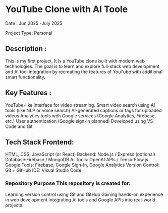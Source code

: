 # YouTube Clone with AI Toole 

Date : Jun 2025 -July 2025

Project Type: Personal 

## Description :

This is my first project, It is a YouTube clone built with modern web technologies. The goal is to learn and explore full-stack web development and AI tool integration by recreating the features of YouTube with additional smart functionality.

## Key Features :

YouTube-like interface for video streaming.
Smart video search using AI tools (like NLP or voice search)
AI-generated captions or tags for uploaded videos
Analytics tools with Google services (Google Analytics, Firebase, etc.)
User authentication (Google sign-in planned)
Developed using VS Code and Git

## Tech Stack Frontend:

HTML, CSS, JavaScript (or React)
Backend: Node.js / Express (optional)
Database:Firebase / MongoDB
AI Tools: OpenAI APIs / TensorFlow.js
Google Tools: Firebase, Google Sign-In, Google Analytics
Version Control: Git + GitHub
IDE: Visual Studio Code

### Repository Purpose This repository is created for:
Learning version control using Git and GitHub
Gaining hands-on experience in web development
Integrating AI tools and Google APIs into real-world projects.
